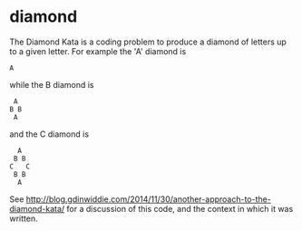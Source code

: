 diamond
=======

The Diamond Kata is a coding problem to produce a diamond of letters up to a given letter. For example the 'A' diamond is

	A

while the B diamond is

	 A
	B B
	 A

and the C diamond is

	  A
	 B B
	C   C
	 B B
	  A

See http://blog.gdinwiddie.com/2014/11/30/another-approach-to-the-diamond-kata/ for a discussion of this code, and the context in which it was written.
